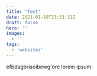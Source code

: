 ```yaml
---
title: "Test"
date: 2021-01-19T23:53:31Z
draft: false
hero: ''
images:
  - ''
tags:
  - 'websites'
---
```


efbdsgbrisoibewg'ore
lorem ipsum